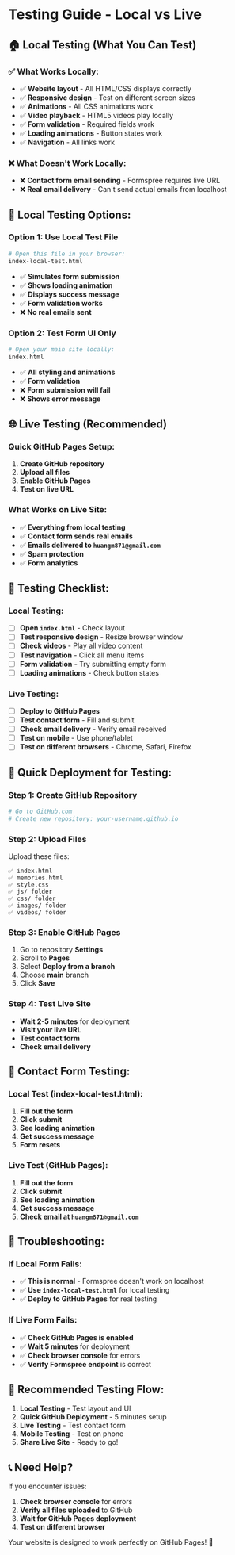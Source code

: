 # Testing Guide - Local vs Live

## 🏠 **Local Testing (What You Can Test)**

### ✅ **What Works Locally:**
- ✅ **Website layout** - All HTML/CSS displays correctly
- ✅ **Responsive design** - Test on different screen sizes
- ✅ **Animations** - All CSS animations work
- ✅ **Video playback** - HTML5 videos play locally
- ✅ **Form validation** - Required fields work
- ✅ **Loading animations** - Button states work
- ✅ **Navigation** - All links work

### ❌ **What Doesn't Work Locally:**
- ❌ **Contact form email sending** - Formspree requires live URL
- ❌ **Real email delivery** - Can't send actual emails from localhost

## 🧪 **Local Testing Options:**

### **Option 1: Use Local Test File**
```bash
# Open this file in your browser:
index-local-test.html
```
- ✅ **Simulates form submission**
- ✅ **Shows loading animation**
- ✅ **Displays success message**
- ✅ **Form validation works**
- ❌ **No real emails sent**

### **Option 2: Test Form UI Only**
```bash
# Open your main site locally:
index.html
```
- ✅ **All styling and animations**
- ✅ **Form validation**
- ❌ **Form submission will fail**
- ❌ **Shows error message**

## 🌐 **Live Testing (Recommended)**

### **Quick GitHub Pages Setup:**
1. **Create GitHub repository**
2. **Upload all files**
3. **Enable GitHub Pages**
4. **Test on live URL**

### **What Works on Live Site:**
- ✅ **Everything from local testing**
- ✅ **Contact form sends real emails**
- ✅ **Emails delivered to `huangm871@gmail.com`**
- ✅ **Spam protection**
- ✅ **Form analytics**

## 📱 **Testing Checklist:**

### **Local Testing:**
- [ ] **Open `index.html`** - Check layout
- [ ] **Test responsive design** - Resize browser window
- [ ] **Check videos** - Play all video content
- [ ] **Test navigation** - Click all menu items
- [ ] **Form validation** - Try submitting empty form
- [ ] **Loading animations** - Check button states

### **Live Testing:**
- [ ] **Deploy to GitHub Pages**
- [ ] **Test contact form** - Fill and submit
- [ ] **Check email delivery** - Verify email received
- [ ] **Test on mobile** - Use phone/tablet
- [ ] **Test on different browsers** - Chrome, Safari, Firefox

## 🚀 **Quick Deployment for Testing:**

### **Step 1: Create GitHub Repository**
```bash
# Go to GitHub.com
# Create new repository: your-username.github.io
```

### **Step 2: Upload Files**
Upload these files:
```
✅ index.html
✅ memories.html
✅ style.css
✅ js/ folder
✅ css/ folder
✅ images/ folder
✅ videos/ folder
```

### **Step 3: Enable GitHub Pages**
1. Go to repository **Settings**
2. Scroll to **Pages**
3. Select **Deploy from a branch**
4. Choose **main** branch
5. Click **Save**

### **Step 4: Test Live Site**
- **Wait 2-5 minutes** for deployment
- **Visit your live URL**
- **Test contact form**
- **Check email delivery**

## 📧 **Contact Form Testing:**

### **Local Test (index-local-test.html):**
1. **Fill out the form**
2. **Click submit**
3. **See loading animation**
4. **Get success message**
5. **Form resets**

### **Live Test (GitHub Pages):**
1. **Fill out the form**
2. **Click submit**
3. **See loading animation**
4. **Get success message**
5. **Check email at `huangm871@gmail.com`**

## 🔧 **Troubleshooting:**

### **If Local Form Fails:**
- ✅ **This is normal** - Formspree doesn't work on localhost
- ✅ **Use `index-local-test.html`** for local testing
- ✅ **Deploy to GitHub Pages** for real testing

### **If Live Form Fails:**
- ✅ **Check GitHub Pages is enabled**
- ✅ **Wait 5 minutes** for deployment
- ✅ **Check browser console** for errors
- ✅ **Verify Formspree endpoint** is correct

## 🎯 **Recommended Testing Flow:**

1. **Local Testing** - Test layout and UI
2. **Quick GitHub Deployment** - 5 minutes setup
3. **Live Testing** - Test contact form
4. **Mobile Testing** - Test on phone
5. **Share Live Site** - Ready to go!

## 📞 **Need Help?**

If you encounter issues:
1. **Check browser console** for errors
2. **Verify all files uploaded** to GitHub
3. **Wait for GitHub Pages deployment**
4. **Test on different browser**

Your website is designed to work perfectly on GitHub Pages! 🚀 